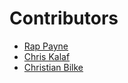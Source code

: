 # Contributors
- [Rap Payne](https://github.com/rappayne)
- [Chris Kalaf](https://github.com/hollis117)
- [Christian Bilke](https://github.com/cgbilke)